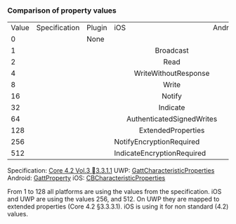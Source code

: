 ### Comparison of property values

<table>
  <tr>
    <td>Value</td>
    <td>Specification</td>
    <td>Plugin</td>
    <td>iOS</td>
    <td>Android</td>
    <td>UWP</td>
  </tr>
  <tr>
    <td>0</td>
    <td></td>
    <td>None</td>
    <td colspan="2"></td>
    <td>None</td>
  </tr>
  <tr>
    <td>1</td>
    <td colspan="5" align="center">Broadcast</td>
  </tr>
  <tr>
    <td>2</td>
    <td colspan="5" align="center">Read</td>
  </tr>
  <tr>
    <td>4</td>
    <td colspan="5" align="center">WriteWithoutResponse</td>
  </tr>
  <tr>
    <td>8</td>
    <td colspan="5" align="center">Write</td>
  </tr>
  <tr>
    <td>16</td>
    <td colspan="5" align="center">Notify</td>
  </tr>
  <tr>
    <td>32</td>
    <td colspan="5" align="center">Indicate</td>
  </tr>
  <tr>
    <td>64</td>
    <td colspan="5" align="center">AuthenticatedSignedWrites</td>
  </tr>
  <tr>
    <td>128</td>
    <td colspan="5" align="center">ExtendedProperties</td>
  </tr>
  <tr>
    <td>256</td>
    <td></td>
    <td></td>
    <td>NotifyEncryptionRequired</td>
    <td></td>
    <td>ReliableWrites</td>
  </tr>
  <tr>
    <td>512</td>
    <td></td>
    <td></td>
    <td>IndicateEncryptionRequired</td>
    <td></td>
    <td>WritableAuxiliaries</td>
  </tr>
</table>

Specification: [Core 4.2 Vol.3 3.3.1.1](https://www.bluetooth.org/DocMan/handlers/DownloadDoc.ashx?doc_id=286439)
UWP: [GattCharacteristicProperties](https://msdn.microsoft.com/en-in/library/windows/apps/windows.devices.bluetooth.genericattributeprofile.gattcharacteristicproperties)
Android: [GattProperty](https://developer.xamarin.com/api/type/Android.Bluetooth.GattProperty/)
iOS: [CBCharacteristicProperties](https://developer.apple.com/library/ios/documentation/CoreBluetooth/Reference/CBCharacteristic_Class/#//apple_ref/c/tdef/CBCharacteristicProperties)

From 1 to 128 all platforms are using the values from the specification.
iOS and UWP are using the values 256, and 512. On UWP they are mapped to extended properties (Core 4.2 §3.3.3.1). iOS is using it for non standard (4.2) values.  
